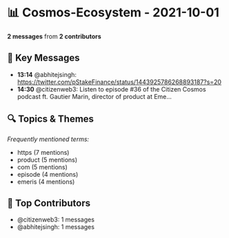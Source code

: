 # 📊 Cosmos-Ecosystem - 2021-10-01
**2 messages** from **2 contributors**

## 💬 Key Messages
- **13:14** @abhitejsingh: https://twitter.com/pStakeFinance/status/1443925786268893187?s=20
- **14:30** @citizenweb3: Listen to episode #36 of the Citizen Cosmos podcast ft. Gautier Marin, director of product at Eme...

## 🔍 Topics & Themes
*Frequently mentioned terms:*
- https (7 mentions)
- product (5 mentions)
- com (5 mentions)
- episode (4 mentions)
- emeris (4 mentions)

## 👥 Top Contributors
- @citizenweb3: 1 messages
- @abhitejsingh: 1 messages